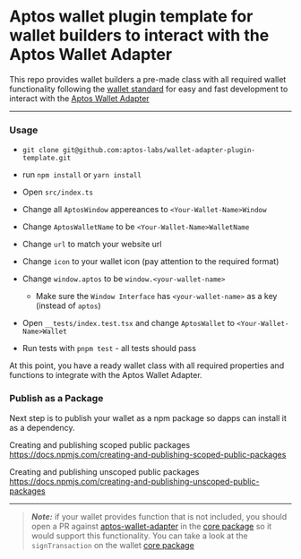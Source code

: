 # Aptos wallet plugin template for wallet builders to interact with the Aptos Wallet Adapter

This repo provides wallet builders a pre-made class with all required wallet functionality following the [wallet standard](https://aptos.dev/guides/wallet-standard) for easy and fast development to interact with the [Aptos Wallet Adapter](https://github.com/aptos-labs/aptos-wallet-adapter)

---

### Usage

- `git clone git@github.com:aptos-labs/wallet-adapter-plugin-template.git`
- run `npm install` or `yarn install`
- Open `src/index.ts`
- Change all `AptosWindow` appereances to `<Your-Wallet-Name>Window`
- Change `AptosWalletName` to be `<Your-Wallet-Name>WalletName`
- Change `url` to match your website url
- Change `icon` to your wallet icon (pay attention to the required format)

- Change `window.aptos` to be `window.<your-wallet-name>`
  - Make sure the `Window Interface` has `<your-wallet-name>` as a key (instead of `aptos`)
- Open `__tests/index.test.tsx` and change `AptosWallet` to `<Your-Wallet-Name>Wallet`
- Run tests with `pnpm test` - all tests should pass

At this point, you have a ready wallet class with all required properties and functions to integrate with the Aptos Wallet Adapter.

### Publish as a Package

Next step is to publish your wallet as a npm package so dapps can install it as a dependency.

Creating and publishing scoped public packages
https://docs.npmjs.com/creating-and-publishing-scoped-public-packages

Creating and publishing unscoped public packages
https://docs.npmjs.com/creating-and-publishing-unscoped-public-packages

---

> **_Note:_** if your wallet provides function that is not included, you should open a PR against [aptos-wallet-adapter](https://github.com/aptos-labs/aptos-wallet-adapter) in the [core package](https://github.com/aptos-labs/aptos-wallet-adapter/blob/main/packages/wallet-adapter-core/src/WalletCore.ts) so it would support this functionality.
> You can take a look at the `signTransaction` on the wallet [core package](https://github.com/aptos-labs/aptos-wallet-adapter/blob/main/packages/wallet-adapter-core/src/WalletCore.ts)
